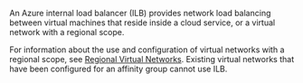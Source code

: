 An Azure internal load balancer (ILB) provides network load balancing between virtual machines that reside inside a cloud service, or a virtual network with a regional scope.

For information about the use and configuration of virtual networks with a regional scope, see [Regional Virtual Networks](../articles/virtual-network/virtual-networks-migrate-to-regional-vnet.md). Existing virtual networks that have been configured for an affinity group cannot use ILB.

